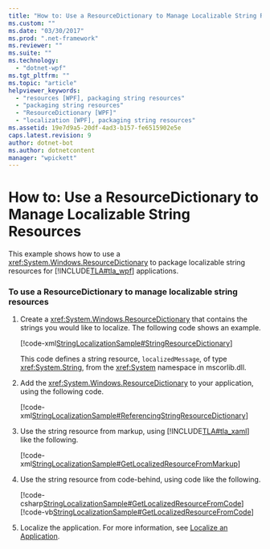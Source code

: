 ```yaml
---
title: "How to: Use a ResourceDictionary to Manage Localizable String Resources | Microsoft Docs"
ms.custom: ""
ms.date: "03/30/2017"
ms.prod: ".net-framework"
ms.reviewer: ""
ms.suite: ""
ms.technology: 
  - "dotnet-wpf"
ms.tgt_pltfrm: ""
ms.topic: "article"
helpviewer_keywords: 
  - "resources [WPF], packaging string resources"
  - "packaging string resources"
  - "ResourceDictionary [WPF]"
  - "localization [WPF], packaging string resources"
ms.assetid: 19e7d9a5-20df-4ad3-b157-fe6515902e5e
caps.latest.revision: 9
author: dotnet-bot
ms.author: dotnetcontent
manager: "wpickett"
---
```

# How to: Use a ResourceDictionary to Manage Localizable String Resources
This example shows how to use a              <xref:System.Windows.ResourceDictionary> to package localizable string resources for              [!INCLUDE[TLA#tla_wpf](../../../../includes/tlasharptla-wpf-md.md)] applications.  
  
### To use a ResourceDictionary to manage localizable string resources  
  
1.  Create a                          <xref:System.Windows.ResourceDictionary> that contains the strings you would like to localize. The following code shows an example.  
  
     [!code-xml[StringLocalizationSample#StringResourceDictionary](../../../../samples/snippets/csharp/VS_Snippets_Wpf/StringLocalizationSample/CSharp/StringResources.xaml#stringresourcedictionary)]  
  
     This code defines a string resource,                          `localizedMessage`, of type                          <xref:System.String>, from the                          <xref:System> namespace in mscorlib.dll.  
  
2.  Add the                          <xref:System.Windows.ResourceDictionary> to your application, using the following code.  
  
     [!code-xml[StringLocalizationSample#ReferencingStringResourceDictionary](../../../../samples/snippets/csharp/VS_Snippets_Wpf/StringLocalizationSample/CSharp/App.xaml#referencingstringresourcedictionary)]  
  
3.  Use the string resource from markup, using                          [!INCLUDE[TLA#tla_xaml](../../../../includes/tlasharptla-xaml-md.md)] like the following.  
  
     [!code-xml[StringLocalizationSample#GetLocalizedResourceFromMarkup](../../../../samples/snippets/csharp/VS_Snippets_Wpf/StringLocalizationSample/CSharp/MainWindow.xaml#getlocalizedresourcefrommarkup)]  
  
4.  Use the string resource from code-behind, using code like the following.  
  
     [!code-csharp[StringLocalizationSample#GetLocalizedResourceFromCode](../../../../samples/snippets/csharp/VS_Snippets_Wpf/StringLocalizationSample/CSharp/MainWindow.xaml.cs#getlocalizedresourcefromcode)]
     [!code-vb[StringLocalizationSample#GetLocalizedResourceFromCode](../../../../samples/snippets/visualbasic/VS_Snippets_Wpf/StringLocalizationSample/VisualBasic/MainWindow.xaml.vb#getlocalizedresourcefromcode)]  
  
5.  Localize the application. For more information, see                          [Localize an Application](../../../../docs/framework/wpf/advanced/how-to-localize-an-application.md).